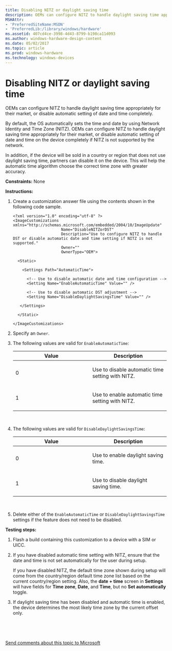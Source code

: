 ```yaml
---
title: Disabling NITZ or daylight saving time
description: OEMs can configure NITZ to handle daylight saving time appropriately for their market, or disable automatic setting of date and time completely.
MSHAttr:
- 'PreferredSiteName:MSDN'
- 'PreferredLib:/library/windows/hardware'
ms.assetid: 407cd4ce-3998-4d43-8799-b198ca11d093
ms.author: windows-hardware-design-content
ms.date: 05/02/2017
ms.topic: article
ms.prod: windows-hardware
ms.technology: windows-devices
---
```


# Disabling NITZ or daylight saving time


OEMs can configure NITZ to handle daylight saving time appropriately for their market, or disable automatic setting of date and time completely.

By default, the OS automatically sets the time and date by using Network Identity and Time Zone (NITZ). OEMs can configure NITZ to handle daylight saving time appropriately for their market, or disable automatic setting of date and time on the device completely if NITZ is not supported by the network.

In addition, if the device will be sold in a country or region that does not use daylight saving time, partners can disable it on the device. This will help the automatic time algorithm choose the correct time zone with greater accuracy.

<a href="" id="constraints---none"></a>**Constraints:** None  

<a href="" id="instructions-"></a>**Instructions:**  
1.  Create a customization answer file using the contents shown in the following code sample.

    ``` syntax
    <?xml version="1.0" encoding="utf-8" ?>  
    <ImageCustomizations xmlns="http://schemas.microsoft.com/embedded/2004/10/ImageUpdate"  
                         Name="DisableNITZorDST"  
                         Description="Use to configure NITZ to handle DST or disable automatic date and time setting if NITZ is not supported."  
                         Owner=""  
                         OwnerType="OEM"> 
      
      <Static>  

        <Settings Path="AutomaticTime">  

          <!-- Use to disable automatic date and time configuration -->
          <Setting Name="EnableAutomaticTime" Value="" /> 
          
          <!-- Use to disable automatic DST adjustment -->
          <Setting Name="DisableDaylightSavingsTime" Value="" /> 

       </Settings>  

      </Static>

    </ImageCustomizations>
    ```

2.  Specify an `Owner`.

3.  The following values are valid for `EnableAutomaticTime`:

    <table>
    <colgroup>
    <col width="50%" />
    <col width="50%" />
    </colgroup>
    <thead>
    <tr class="header">
    <th>Value</th>
    <th>Description</th>
    </tr>
    </thead>
    <tbody>
    <tr class="odd">
    <td><p>0</p></td>
    <td><p>Use to disable automatic time setting with NITZ.</p></td>
    </tr>
    <tr class="even">
    <td><p>1</p></td>
    <td><p>Use to enable automatic time setting with NITZ.</p></td>
    </tr>
    </tbody>
    </table>

     

4.  The following values are valid for `DisableDaylightSavingsTime`:

    <table>
    <colgroup>
    <col width="50%" />
    <col width="50%" />
    </colgroup>
    <thead>
    <tr class="header">
    <th>Value</th>
    <th>Description</th>
    </tr>
    </thead>
    <tbody>
    <tr class="odd">
    <td><p>0</p></td>
    <td><p>Use to enable daylight saving time.</p></td>
    </tr>
    <tr class="even">
    <td><p>1</p></td>
    <td><p>Use to disable daylight saving time.</p></td>
    </tr>
    </tbody>
    </table>

     

5.  Delete either of the `EnableAutomaticTime` or `DisableDaylightSavingsTime` settings if the feature does not need to be disabled.

<a href="" id="testing-steps-"></a>**Testing steps:**  
1.  Flash a build containing this customization to a device with a SIM or UICC.

2.  If you have disabled automatic time setting with NITZ, ensure that the date and time is not set automatically for the user during setup.

    If you have disabled NITZ, the default time zone shown during setup will come from the country/region default time zone list based on the current country/region setting. Also, the **date + time** screen in **Settings** will have fields for **Time zone**, **Date**, and **Time**, but no **Set automatically** toggle.

3.  If daylight saving time has been disabled and automatic time is enabled, the device determines the most likely time zone by the current offset only.

 

 

[Send comments about this topic to Microsoft](mailto:wsddocfb@microsoft.com?subject=Documentation%20feedback%20%5Bp_phCustomization\p_phCustomization%5D:%20Disabling%20NITZ%20or%20daylight%20saving%20time%20%20RELEASE:%20%289/7/2016%29&body=%0A%0APRIVACY%20STATEMENT%0A%0AWe%20use%20your%20feedback%20to%20improve%20the%20documentation.%20We%20don't%20use%20your%20email%20address%20for%20any%20other%20purpose,%20and%20we'll%20remove%20your%20email%20address%20from%20our%20system%20after%20the%20issue%20that%20you're%20reporting%20is%20fixed.%20While%20we're%20working%20to%20fix%20this%20issue,%20we%20might%20send%20you%20an%20email%20message%20to%20ask%20for%20more%20info.%20Later,%20we%20might%20also%20send%20you%20an%20email%20message%20to%20let%20you%20know%20that%20we've%20addressed%20your%20feedback.%0A%0AFor%20more%20info%20about%20Microsoft's%20privacy%20policy,%20see%20http://privacy.microsoft.com/default.aspx. "Send comments about this topic to Microsoft")




